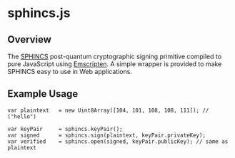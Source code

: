 # sphincs.js

## Overview

The [SPHINCS](https://sphincs.cr.yp.to) post-quantum cryptographic signing primitive
compiled to pure JavaScript using [Emscripten](https://github.com/kripken/emscripten).
A simple wrapper is provided to make SPHINCS easy to use in Web applications.

## Example Usage

	var plaintext	= new Uint8Array([104, 101, 108, 108, 111]); // ("hello")

	var keyPair		= sphincs.keyPair();
	var signed		= sphincs.sign(plaintext, keyPair.privateKey);
	var verified	= sphincs.open(signed, keyPair.publicKey); // same as plaintext
